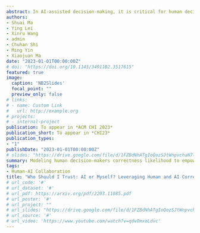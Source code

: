 ```yaml
---
abstract: In AI-assisted decision-making, it is critical for human decision-makers to know when to trust AI and when to trust themselves. However, prior studies calibrated human trust only based on AI confidence indicating AI's correctness likelihood (CL) but ignored humans' CL, hindering optimal team decision-making. To mitigate this gap, we proposed to promote humans' appropriate trust based on the CL of both sides at a task-instance level. We first modeled humans' CL by approximating their decision-making models and computing their potential performance in similar instances. We demonstrated the feasibility and effectiveness of our model via two preliminary studies. Then, we proposed three CL exploitation strategies to calibrate users' trust explicitly/implicitly in the AI-assisted decision-making process. Results from a between-subjects experiment (N=293) showed that our CL exploitation strategies promoted more appropriate human trust in AI, compared with only using AI confidence. We further provided practical implications for more human-compatible AI-assisted decision-making.
authors:
- Shuai Ma
- Ying Lei
- Xinru Wang
- admin
- Chuhan Shi
- Ming Yin
- Xiaojuan Ma
date: "2023-01-01T00:00:00Z"
# doi: "https://doi.org/10.1145/3491102.3517615"
featured: true
image:
  caption: 'NB2Slides'
  focal_point: ""
  preview_only: false
# links:
# - name: Custom Link
#   url: http://example.org
# projects:
# - internal-project
publication: To appear in *ACM CHI 2023*
publication_short: To appear in *CHI23*
publication_types:
- "1"
publishDate: "2023-01-01T00:00:00Z"
# slides: "https://drive.google.com/file/d/1FZBdNhATgIoQozSJtWnpvchaN7lDWpdP/view?usp=sharing"
summary: Modeling human decision-makers correctness likelihood to empower better human-AI decision-making
tags:
- Human-AI Collaboration
title: "Who Should I Trust: AI or Myself? Leveraging Human and AI Correctness Likelihood to Promote Appropriate Trust in AI-Assisted Decision-Making"
# url_code: '#'
# url_dataset: '#'
# url_pdf: https://arxiv.org/pdf/2203.11085.pdf
# url_poster: '#'
# url_project: ""
# url_slides: "https://drive.google.com/file/d/1FZBdNhATgIoQozSJtWnpvchaN7lDWpdP/view?usp=sharing"
# url_source: '#'
# url_video: 'https://www.youtube.com/watch?v=qdvOmxoLdvc'
---
```

<!-- 
{{% callout note %}}
Click the *Cite* button above to demo the feature to enable visitors to import publication metadata into their reference management software.
{{% /callout %}}

{{% callout note %}}
Click the *Slides* button above to demo Academic's Markdown slides feature.
{{% /callout %}}

Supplementary notes can be added here, including [code and math](https://sourcethemes.com/academic/docs/writing-markdown-latex/). -->

